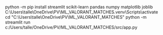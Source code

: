 python -m pip install streamlit scikit-learn pandas numpy matplotlib joblib
C:\Users\talle\OneDrive\PV\ML_VALORANT_MATCHES\.venv\Scripts\activate
cd "C:\Users\talle\OneDrive\PV\ML_VALORANT_MATCHES"
python -m streamlit run c:/Users/talle/OneDrive/PV/ML_VALORANT_MATCHES/src/app.py